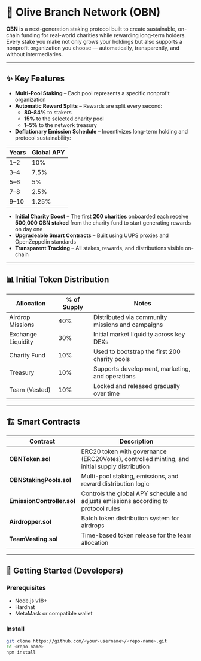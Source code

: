 # 🌱 Olive Branch Network (OBN)

**OBN** is a next-generation staking protocol built to create sustainable, on-chain funding for real-world charities while rewarding long-term holders.  
Every stake you make not only grows your holdings but also supports a nonprofit organization you choose — automatically, transparently, and without intermediaries.

---

## ✨ Key Features

- **Multi-Pool Staking** – Each pool represents a specific nonprofit organization
- **Automatic Reward Splits** – Rewards are split every second:  
  - **80–84%** to stakers  
  - **15%** to the selected charity pool  
  - **1–5%** to the network treasury  
- **Deflationary Emission Schedule** – Incentivizes long-term holding and protocol sustainability:  

| Years | Global APY |
|-------|------------|
| 1–2   | 10%        |
| 3–4   | 7.5%       |
| 5–6   | 5%         |
| 7–8   | 2.5%       |
| 9–10  | 1.25%      |

- **Initial Charity Boost** – The first **200 charities** onboarded each receive **500,000 OBN staked** from the charity fund to start generating rewards on day one  
- **Upgradeable Smart Contracts** – Built using UUPS proxies and OpenZeppelin standards  
- **Transparent Tracking** – All stakes, rewards, and distributions visible on-chain  

---

## 📊 Initial Token Distribution

| Allocation         | % of Supply | Notes |
|--------------------|-------------|-------|
| Airdrop Missions   | 40%         | Distributed via community missions and campaigns |
| Exchange Liquidity | 30%         | Initial market liquidity across key DEXs |
| Charity Fund       | 10%         | Used to bootstrap the first 200 charity pools |
| Treasury           | 10%         | Supports development, marketing, and operations |
| Team (Vested)      | 10%         | Locked and released gradually over time |

---

## 🏗️ Smart Contracts

| Contract                    | Description |
|-----------------------------|-------------|
| **OBNToken.sol**            | ERC20 token with governance (ERC20Votes), controlled minting, and initial supply distribution |
| **OBNStakingPools.sol**     | Multi-pool staking, emissions, and reward distribution logic |
| **EmissionController.sol**  | Controls the global APY schedule and adjusts emissions according to protocol rules |
| **Airdropper.sol**          | Batch token distribution system for airdrops |
| **TeamVesting.sol**         | Time-based token release for the team allocation |

---

## 🚀 Getting Started (Developers)

### Prerequisites
- Node.js v18+
- Hardhat
- MetaMask or compatible wallet

### Install
```bash
git clone https://github.com/<your-username>/<repo-name>.git
cd <repo-name>
npm install
